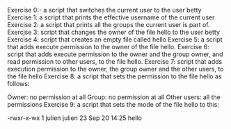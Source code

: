 Exercise 0:- a script that switches the current user to the user betty
Exercise 1: a script that prints the effective username of the current user
Exercise 2: a script that prints all the groups the current user is part of.
Exercjse 3: script that changes the owner of the file hello to the user betty
Exercise 4: script that creates an empty file called hello
Exercise 5: a script that adds execute permission to the owner of the file hello.
Exercise 6: script that adds execute permission to the owner and the group owner, and read permission to other users, to the file hello.
Exercise 7: script that adds execution permission to the owner, the group owner and the other users, to the file hello
Exercise 8: a script that sets the permission to the file hello as follows:

Owner: no permission at all
Group: no permission at all
Other users: all the permissions
Exercise 9: a script that sets the mode of the file hello to this:

-rwxr-x-wx 1 julien julien 23 Sep 20 14:25 hello
